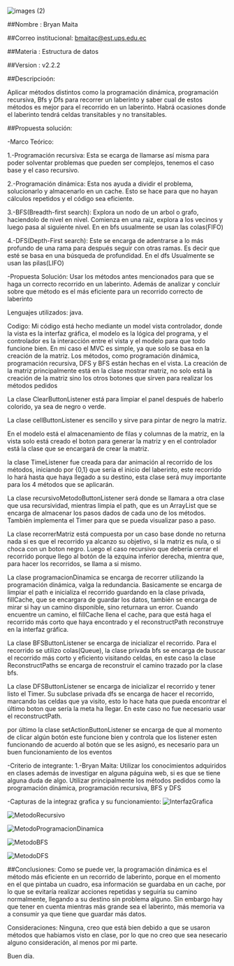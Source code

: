 ![images (2)](https://github.com/user-attachments/assets/3336fbff-1646-46fa-920b-cd77daf396fd)

##Nombre : Bryan Maita

##Correo institucional: bmaitac@est.ups.edu.ec

##Materia : Estructura de datos

##Version : v2.2.2


##Descripcioón:

Aplicar métodos distintos como la programación dinámica, programación recursiva, Bfs y Dfs para recorrer un laberinto y saber cual de estos métodos es mejor para el recorrido en un laberinto.
Habrá ocasiones donde el laberinto tendrá celdas transitables y no transitables.

##Propuesta solución:

-Marco Teórico:

1.-Programación recursiva: Esta se ecarga de llamarse así misma para poder solventar problemas que pueden ser complejos, tenemos el caso base y el caso recursivo.

2.-Programación dinámica: Esta nos ayuda a dividir el problema, solucionarlo y almacenarlo en un cache. Esto se hace para que no hayan cálculos repetidos y el código sea eficiente.

3.-BFS(Breadth-first search): Explora un nodo de un arbol o grafo, haciendolo de nivel en nivel. Comienza en una raiz, explora a los vecinos y luego pasa al siguiente nivel. En en bfs usualmente se usan las colas(FIFO)

4.-DFS(Depth-First search): Este se encarga de adentrarse a lo más profundo de una rama para después seguir con otras ramas. Es decir que esté se basa en una búsqueda de profundidad. En el dfs Usualmente se usan las pilas(LIFO)

-Propuesta Solución: Usar los métodos antes mencionados para que se haga un correcto recorrido en un laberinto. Además de analizar y concluir sobre que método es el más eficiente para un recorrido correcto de laberinto

Lenguajes utilizados: java.

Codigo: Mi código está hecho mediante un model vista controlador, donde la vista es la interfaz gráfica, el modelo es la lógica del programa, y el controlador es la interacción entre el vista y el modelo para que todo funcione bien. En mi caso el MVC es simple, ya que solo se basa en la creación de la matriz. Los métodos, como programación dinámica, programación recursiva, DFS y BFS están hechas en el vista. La creación de la matriz principalmente está en la clase mostrar matriz, no solo está la creación de la matriz sino los otros botones que sirven para realizar los métodos pedidos

La clase ClearButtonListener está para limpiar el panel después de haberlo colorido, ya sea de negro o verde.

La clase cellButtonListener es sencillo y sirve para pintar de negro la matriz.

En el modelo está el almacenamiento de filas y columnas de la  matriz, en la vista solo está creado el boton para generar la matriz y en el controlador está la clase que se encargará de crear la matriz.

la clase TimeListener fue creada para dar animación al recorrido de los métodos, iniciando por {0,1} que sería el inicio del laberinto, este recorrido lo hará hasta que haya llegado a su destino, esta clase será muy importante para los 4 métodos que se aplicarán.

La clase recursivoMetodoButtonListener será donde se llamara a otra clase que usa recursividad, mientras limpia el path, que es un ArrayList que se encarga de almacenar los pasos dados de cada uno de los métodos. También implementa el Timer para que se pueda visualizar paso a paso. 

La clase recorrerMatriz está compuesta por un caso base donde no returna nada si es que el recorrido ya alcanzo su objetivo, si la matriz es nula, o si choca con un boton negro. Luego el caso recursivo que debería cerrar el recorrido porque llego al botón de la ezquina inferior derecha, mientra que, para hacer los recorridos, se llama a si mismo.

La clase programacionDinamica se encarga de recorrer utilizando la programación dinámica, valga la redundancia. Basicamente se encarga de limpiar el path e inicializa el recorrido guardando en la clase privada, fillCache, que se encargara de guardar los datos, también se encarga de mirar si hay un camino disponible, sino returnara un error. Cuando encuentre un camino, el fillCache llena el cache, para que está haga el recorrido más corto que haya encontrado y el reconstructPath reconstruye en la interfaz gráfica.

La clase BFSButtonListener se encarga de inicializar el recorrido. Para el recorrido se utilizo colas(Queue), la clase privada bfs se encarga de buscar el recorrido más corto y eficiento visitando celdas, en este caso la clase ReconstructPaths se encarga de reconstruir el camino trazado por la clase bfs.

La clase DFSButtonListener se encarga de inicializar el recorrido y tener listo el Timer. Su subclase privada dfs se encarga de hacer el recorrido, marcando las celdas que ya visito, esto lo hace hata que pueda encontrar el último boton que sería la meta ha llegar. En este caso no fue necesario usar el reconstructPath.

por último la clase setActionButtonListener se encarga de que al momento de clicar algún botón este funcione bien y controla que los listener esten funcionando de acuerdo al botón que se les asignó, es necesario para un buen funcionamiento de los eventos

-Criterio de integrante: 
1.-Bryan Maita: Utilizar los conocimientos adquiridos en clases además de investigar en alguna páguina web, si es que se tiene alguna duda de algo. Utilizar principalmente los métodos pedidos como la programación dinámica, programación recursiva, BFS y DFS

-Capturas de la integraz grafica y su funcionamiento:
![InterfazGrafica](https://github.com/user-attachments/assets/0d276f4c-1aef-4907-ae8d-236035de558f)

![MetodoRecursivo](https://github.com/user-attachments/assets/da5780f6-9c72-4550-b989-cdd0e2b0587e)

![MetodoProgramacionDinamica](https://github.com/user-attachments/assets/871c1430-dfba-4f52-bd6b-388c941a54eb)

![MetodoBFS](https://github.com/user-attachments/assets/d3e19744-202e-4190-b243-aae90b7c8a34)

![MetodoDFS](https://github.com/user-attachments/assets/d1a3f215-5aae-4d46-a799-1c83946a425d)



##Conclusiones: Como se puede ver, la programación dinámica es el método más eficiente en un recorrido de laberinto, porque en el momento en el que pintaba un cuadro, esa información se guardaba en un cache, por lo que se evitaría realizar acciones repetidas y seguiria su camino normalmente, llegando a su destino sin problema alguno. Sin embargo hay que tener en cuenta mientras más grande sea el laberinto, más memoria va a consumir ya que tiene que guardar más datos.

Consideraciones: Ninguna, creo que está bien debido a que se usaron métodos que habiamos visto en clase, por lo que no creo que sea nesecario alguno consideración, al menos por mi parte.

Buen día.


